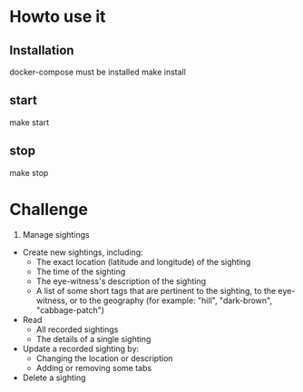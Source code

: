 # Howto use it
## Installation

docker-compose must be installed
make install

## start
make start

## stop
make stop

# Challenge

1. Manage sightings

* Create new sightings, including:
    * The exact location (latitude and longitude) of the sighting
    * The time of the sighting
    * The eye-witness's description of the sighting
    * A list of some short tags that are pertinent to the sighting, to the eye-witness, or to the geography (for example: "hill", "dark-brown", "cabbage-patch")
* Read
    * All recorded sightings
    * The details of a single sighting
* Update a recorded sighting by:
    * Changing the location or description
    * Adding or removing some tabs
* Delete a sighting